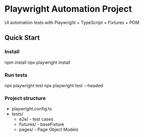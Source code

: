# Playwright Automation Project

UI automation tests with Playwright + TypeScript + Fixtures + POM

## Quick Start

### Install

npm install
npx playwright install

### Run tests

npx playwright test
npx playwright test --headed

### Project structure

- playwright.config.ts
- tests/
    - e2e/ - test cases
    - fixtures/ - baseFixture
    - pages/ - Page Object Models
